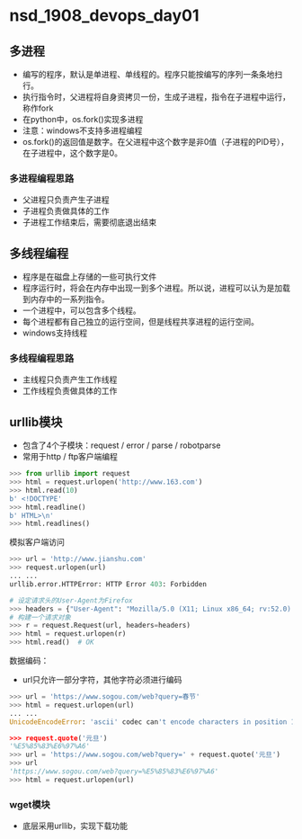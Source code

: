 # nsd_1908_devops_day01

## 多进程

- 编写的程序，默认是单进程、单线程的。程序只能按编写的序列一条条地扫行。
- 执行指令时，父进程将自身资拷贝一份，生成子进程，指令在子进程中运行，称作fork
- 在python中，os.fork()实现多进程
- 注意：windows不支持多进程编程
- os.fork()的返回值是数字。在父进程中这个数字是非0值（子进程的PID号），在子进程中，这个数字是0。

### 多进程编程思路

- 父进程只负责产生子进程
- 子进程负责做具体的工作
- 子进程工作结束后，需要彻底退出结束

## 多线程编程

- 程序是在磁盘上存储的一些可执行文件
- 程序运行时，将会在内存中出现一到多个进程。所以说，进程可以认为是加载到内存中的一系列指令。
- 一个进程中，可以包含多个线程。
- 每个进程都有自己独立的运行空间，但是线程共享进程的运行空间。
- windows支持线程

### 多线程编程思路

- 主线程只负责产生工作线程
- 工作线程负责做具体的工作

## urllib模块

- 包含了4个子模块：request / error / parse / robotparse
- 常用于http / ftp客户端编程

```python
>>> from urllib import request
>>> html = request.urlopen('http://www.163.com')
>>> html.read(10)
b' <!DOCTYPE'
>>> html.readline()
b' HTML>\n'
>>> html.readlines()
```

模拟客户端访问

```python
>>> url = 'http://www.jianshu.com'
>>> request.urlopen(url)
... ...
urllib.error.HTTPError: HTTP Error 403: Forbidden

# 设定请求头的User-Agent为Firefox
>>> headers = {"User-Agent": "Mozilla/5.0 (X11; Linux x86_64; rv:52.0) Gecko/20100101 Firefox/52.0"}
# 构建一个请求对象
>>> r = request.Request(url, headers=headers)
>>> html = request.urlopen(r)
>>> html.read()  # OK
```

数据编码：

- url只允许一部分字符，其他字符必须进行编码

```python
>>> url = 'https://www.sogou.com/web?query=春节'
>>> html = request.urlopen(url)
... ...
UnicodeEncodeError: 'ascii' codec can't encode characters in position 15-16: ordinal not in range(128)

>>> request.quote('元旦')
'%E5%85%83%E6%97%A6'
>>> url = 'https://www.sogou.com/web?query=' + request.quote('元旦')
>>> url
'https://www.sogou.com/web?query=%E5%85%83%E6%97%A6'
>>> html = request.urlopen(url)
```

### wget模块

- 底层采用urllib，实现下载功能











